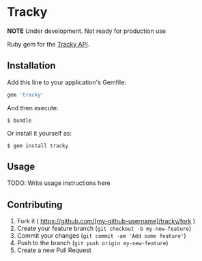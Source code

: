 # Tracky

**NOTE** Under development. Not ready for production use

Ruby gem for the [Tracky API](http://tracky.com/).

## Installation

Add this line to your application's Gemfile:

```ruby
gem 'tracky'
```

And then execute:

    $ bundle

Or install it yourself as:

    $ gem install tracky

## Usage

TODO: Write usage instructions here

## Contributing

1. Fork it ( https://github.com/[my-github-username]/tracky/fork )
2. Create your feature branch (`git checkout -b my-new-feature`)
3. Commit your changes (`git commit -am 'Add some feature'`)
4. Push to the branch (`git push origin my-new-feature`)
5. Create a new Pull Request
